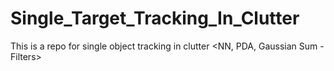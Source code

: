 # Single_Target_Tracking_In_Clutter
 This is a repo for single object tracking in clutter <NN, PDA, Gaussian Sum - Filters>
